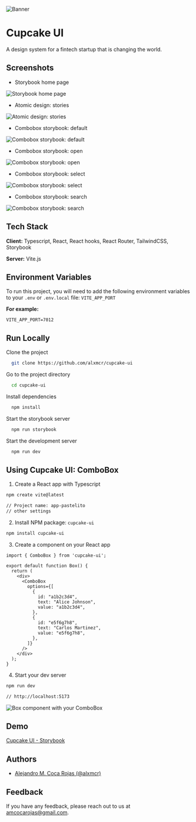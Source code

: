![Banner](https://cupcake-ui.netlify.app/banners/01-cupcake-ui-banner.png)

# Cupcake UI

A design system for a fintech startup that is changing the world.

## Screenshots

- Storybook home page

![Storybook home page](https://cupcake-ui.netlify.app/screenshots-storybook/01-storybook-home-page.png)

- Atomic design: stories

![Atomic design: stories](https://cupcake-ui.netlify.app/screenshots-storybook/02-atomic-design-stories.png)

- Combobox storybook: default

![Combobox storybook: default](https://cupcake-ui.netlify.app/screenshots-storybook/03-combobox-storybook-default.png)

- Combobox storybook: open

![Combobox storybook: open](https://cupcake-ui.netlify.app/screenshots-storybook/04-page-storybook-open.png)

- Combobox storybook: select

![Combobox storybook: select](https://cupcake-ui.netlify.app/screenshots-storybook/05-page-storybook-select.png)

- Combobox storybook: search

![Combobox storybook: search](https://cupcake-ui.netlify.app/screenshots-storybook/06-page-storybook-search.png)

## Tech Stack

**Client:** Typescript, React, React hooks, React Router, TailwindCSS, Storybook

**Server:** Vite.js

## Environment Variables

To run this project, you will need to add the following environment variables to your `.env` or `.env.local` file: `VITE_APP_PORT`

**For example:**

`VITE_APP_PORT=7012`

## Run Locally

Clone the project

```bash
  git clone https://github.com/alxmcr/cupcake-ui
```

Go to the project directory

```bash
  cd cupcake-ui
```

Install dependencies

```bash
  npm install
```

Start the storybook server

```bash
  npm run storybook
```

Start the development server

```bash
  npm run dev
```

## Using Cupcake UI: ComboBox

1. Create a React app with Typescript

```bash
npm create vite@latest

// Project name: app-pastelito
// other settings
```

2. Install NPM package: `cupcake-ui`

```bash
npm install cupcake-ui
```

3. Create a component on your React app

```
import { ComboBox } from 'cupcake-ui';

export default function Box() {
  return (
    <div>
      <ComboBox
        options={[
          {
            id: "a1b2c3d4",
            text: "Alice Johnson",
            value: "a1b2c3d4",
          },
          {
            id: "e5f6g7h8",
            text: "Carlos Martinez",
            value: "e5f6g7h8",
          },
        ]}
      />
    </div>
  );
}
```

4. Start your dev server

```bash
npm run dev

// http://localhost:5173
```

![Box component with your ComboBox](https://cupcake-ui.netlify.app/screenshots-using/01-using-combobox.png)

## Demo

[Cupcake UI - Storybook](https://www.chromatic.com/build?appId=)

## Authors

- [Alejandro M. Coca Rojas (@alxmcr)](https://www.github.com/alxmcr)

## Feedback

If you have any feedback, please reach out to us at amcocarojas@gmail.com.
